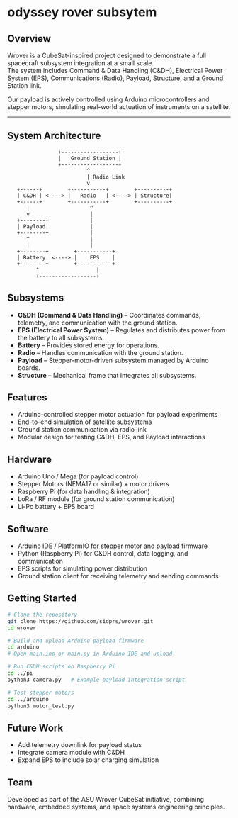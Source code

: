 # odyssey rover subsytem 

## Overview
Wrover is a CubeSat-inspired project designed to demonstrate a full spacecraft subsystem integration at a small scale.  
The system includes Command & Data Handling (C&DH), Electrical Power System (EPS), Communications (Radio), Payload, Structure, and a Ground Station link.  

Our payload is actively controlled using Arduino microcontrollers and stepper motors, simulating real-world actuation of instruments on a satellite.

---

## System Architecture

```text
                +------------------+
                |   Ground Station |
                +------------------+
                         ^
                         | Radio Link
                         v
   +------+        +-----------+        +----------+
   | C&DH | <----> |   Radio   | <----> | Structure|
   +------+        +-----------+        +----------+
      |                   ^
      v                   |
   +--------+             |
   | Payload|             |
   +--------+             |
      ^                   |
      |                   |
   +--------+        +-----------+
   | Battery| <----> |    EPS    |
   +--------+        +-----------+
         ^                  |
         +------------------+
```

## Subsystems
* **C&DH (Command & Data Handling)** – Coordinates commands, telemetry, and communication with the ground station.
* **EPS (Electrical Power System)** – Regulates and distributes power from the battery to all subsystems.
* **Battery** – Provides stored energy for operations.
* **Radio** – Handles communication with the ground station.
* **Payload** – Stepper-motor-driven subsystem managed by Arduino boards.
* **Structure** – Mechanical frame that integrates all subsystems.

## Features
* Arduino-controlled stepper motor actuation for payload experiments
* End-to-end simulation of satellite subsystems
* Ground station communication via radio link
* Modular design for testing C&DH, EPS, and Payload interactions

## Hardware
* Arduino Uno / Mega (for payload control)
* Stepper Motors (NEMA17 or similar) + motor drivers
* Raspberry Pi (for data handling & integration)
* LoRa / RF module (for ground station communication)
* Li-Po battery + EPS board

## Software
* Arduino IDE / PlatformIO for stepper motor and payload firmware
* Python (Raspberry Pi) for C&DH control, data logging, and communication
* EPS scripts for simulating power distribution
* Ground station client for receiving telemetry and sending commands

## Getting Started

```bash
# Clone the repository
git clone https://github.com/sidprs/wrover.git
cd wrover

# Build and upload Arduino payload firmware
cd arduino
# Open main.ino or main.py in Arduino IDE and upload

# Run C&DH scripts on Raspberry Pi
cd ../pi
python3 camera.py   # Example payload integration script

# Test stepper motors
cd ../arduino
python3 motor_test.py
```

## Future Work
* Add telemetry downlink for payload status
* Integrate camera module with C&DH
* Expand EPS to include solar charging simulation

## Team
Developed as part of the ASU Wrover CubeSat initiative, combining hardware, embedded systems, and space systems engineering principles.
